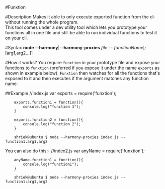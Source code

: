 #Funxtion

#Description
Makes it able to only execute exported function from the cli without running the whole program.  
This tool comes under a dev utility tool which lets you prototype your functions all in one file and still be able to run individual functions to test it on your cli. 

#Syntax
**node --harmony**|**--harmony-proxies** *file* **--** *functionName*[:[arg1,arg2...]]

#How it works?
You require `funxtion` in your prototype file and expose your functions to `funxtion` (preferred if you expose it under the name `exports` as shown in example below). `Funxtion` then watches for all the functions that's exposed to it and then executes if the argument matches any function name.


##Example
		//index.js
		var exports = require('funxtion');

		exports.function1 = function(){
			console.log("function 1");
		}

		exports.function2 = function(){
			console.log("function 2");
		}

		shriek@ubuntu $ node --harmony-proxies index.js -- function1:arg1,arg2

You can also do this:-
		//index2.js
		var anyName = require('funxtion');
		
		anyName.function1 = function(){
			console.log("function1");
		}

		shriek@ubuntu $ node --harmony-proxies index.js -- function1:arg1,arg2

